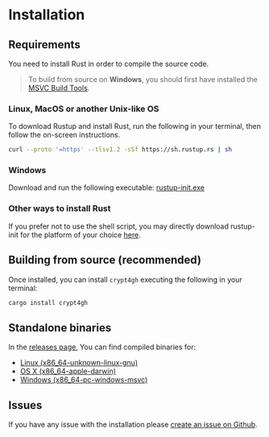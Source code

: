 
# Installation

## Requirements

You need to install Rust in order to compile the source code.

> To build from source on **Windows**, you should first have installed the [MSVC Build Tools](https://visualstudio.microsoft.com/downloads/#build-tools-for-visual-studio-2019).

### Linux, MacOS or another Unix-like OS

To download Rustup and install Rust, run the following in your terminal, then follow the on-screen instructions.

```sh
curl --proto '=https' --tlsv1.2 -sSf https://sh.rustup.rs | sh
```

### Windows

Download and run the following executable: [rustup-init.exe](https://static.rust-lang.org/rustup/dist/i686-pc-windows-gnu/rustup-init.exe)

### Other ways to install Rust

If you prefer not to use the shell script, you may directly download rustup-init for the platform of your choice [here](https://forge.rust-lang.org/infra/other-installation-methods.html#other-ways-to-install-rustup).

## Building from source (recommended)

Once installed, you can install `crypt4gh` executing the following in your terminal:

```sh
cargo install crypt4gh
```

## Standalone binaries

In the [releases page](https://github.com/EGA-archive/crypt4gh-rust/releases/latest), You can find compiled binaries for:

- [Linux (x86_64-unknown-linux-gnu)](https://github.com/EGA-archive/crypt4gh-rust/releases/download/v0.1.3/crypt4gh-x86_64-unknown-linux-gnu)
- [OS X (x86_64-apple-darwin)](https://github.com/EGA-archive/crypt4gh-rust/releases/download/v0.1.3/crypt4gh-x86_64-apple-darwin)
- [Windows (x86_64-pc-windows-msvc)](https://github.com/EGA-archive/crypt4gh-rust/releases/download/v0.1.3/crypt4gh-x86_64-pc-windows-msvc.exe)

## Issues

If you have any issue with the installation please [create an issue on Github](https://github.com/EGA-archive/crypt4gh-rust/issues/new).
